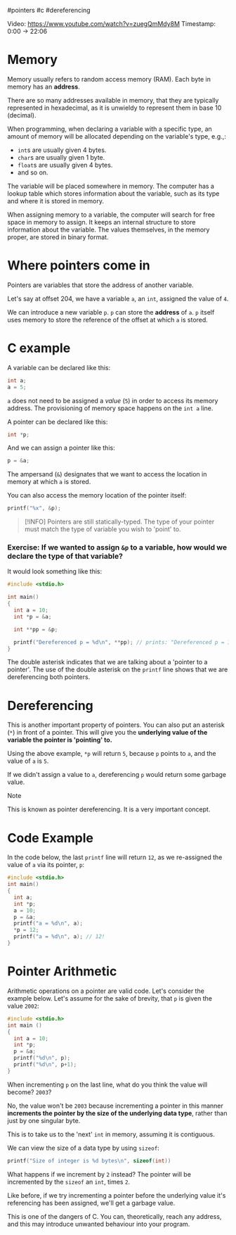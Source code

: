 #pointers #c #dereferencing

Video: https://www.youtube.com/watch?v=zuegQmMdy8M
Timestamp: 0:00 -> 22:06

# Memory
Memory usually refers to random access memory (RAM). Each byte in memory has an **address**.

There are so many addresses available in memory, that they are typically represented in hexadecimal, as it is unwieldy to represent them in base 10 (decimal).

When programming, when declaring a variable with a specific type, an amount of memory will be allocated depending on the variable's type, e.g.,:

- `int`s are usually given 4 bytes.
- `char`s are usually given 1 byte.
- `float`s are usually given 4 bytes.
- and so on.

The variable will be placed somewhere in memory. The computer has a lookup table which stores information about the variable, such as its type and where it is stored in memory.

When assigning memory to a variable, the computer will search for free space in memory to assign. It keeps an internal structure to store information about the variable. The values themselves, in the memory proper, are stored in binary format.

# Where pointers come in
Pointers are variables that store the address of another variable.

Let's say at offset 204, we have a variable `a`, an `int`, assigned the value of `4`.

We can introduce a new variable `p`. `p` can store the **address** of `a`. `p` itself uses memory to store the reference of the offset at which `a` is stored.

# C example
A variable can be declared like this:

```c
int a;
a = 5;
```

`a` does not need to be assigned a *value* (`5`) in order to access its memory address. The provisioning of memory space happens on the `int a` line.

A pointer can be declared like this:

```c
int *p;
```

And we can assign a pointer like this:

```c
p = &a;
```

The ampersand (`&`) designates that we want to access the location in memory at which `a` is stored.

You can also access the memory location of the pointer itself:

```c
printf("%x", &p);
```

> [!INFO]
> Pointers are still statically-typed. The type of your pointer must match the type of variable you wish to 'point' to.

### Exercise: If we wanted to assign `&p` to a variable, how would we declare the type of that variable?
It would look something like this:

```c
#include <stdio.h>

int main()
{
  int a = 10;
  int *p = &a;

  int **pp = &p;

  printf("Dereferenced p = %d\n", **pp); // prints: "Dereferenced p = 10"
}

```

The double asterisk indicates that we are talking about a 'pointer to a pointer'. The use of the double asterisk on the `printf` line shows that we are dereferencing both pointers.


# Dereferencing
This is another important property of pointers. You can also put an asterisk (`*`) in front of a pointer. This will give you the **underlying value of the variable the pointer is 'pointing' to.**

Using the above example, `*p` will return `5`, because `p` points to `a`, and the value of `a` is `5`.

If we didn't assign a value to `a`, dereferencing `p` would return some garbage value.

> [!NOTE]
> This is known as pointer dereferencing. It is a very important concept.

# Code Example
In the code below, the last `printf` line will return `12`, as we re-assigned the value of `a` via its pointer, `p`:

```c
#include <stdio.h>
int main()
{
  int a;
  int *p;
  a = 10;
  p = &a;
  printf("a = %d\n", a);
  *p = 12;
  printf("a = %d\n", a); // 12!
}
```
# Pointer Arithmetic
Arithmetic operations on a pointer are valid code. Let's consider the example below. Let's assume for the sake of brevity, that `p` is given the value `2002`:

```c
#include <stdio.h>
int main ()
{
  int a = 10;
  int *p;
  p = &a;
  printf("%d\n", p);
  printf("%d\n", p+1);
}
```

When incrementing `p` on the last line, what do you think the value will become? `2003`?

No, the value won't be `2003` because incrementing a pointer in this manner **increments the pointer by the size of the underlying data type**, rather than just by one singular byte.

This is to take us to the 'next' `int` in memory, assuming it is contiguous.

We can view the size of a data type by using `sizeof`:

```c
printf("Size of integer is %d bytes\n", sizeof(int))
```

What happens if we increment by `2` instead? The pointer will be incremented by the `sizeof` an `int`, times `2`.

Like before, if we try incrementing a pointer before the underlying value it's referencing has been assigned, we'll get a garbage value.

This is one of the dangers of C. You can, theoretically, reach any address, and this may introduce unwanted behaviour into your program.
